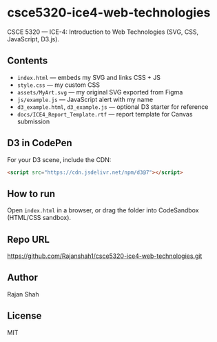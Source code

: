# csce5320-ice4-web-technologies

CSCE 5320 — ICE-4: Introduction to Web Technologies (SVG, CSS, JavaScript, D3.js).

## Contents
- `index.html` — embeds my SVG and links CSS + JS
- `style.css` — my custom CSS
- `assets/MyArt.svg` — my original SVG exported from Figma
- `js/example.js` — JavaScript alert with my name
- `d3_example.html`, `d3_example.js` — optional D3 starter for reference
- `docs/ICE4_Report_Template.rtf` — report template for Canvas submission

## D3 in CodePen
For your D3 scene, include the CDN:
```html
<script src="https://cdn.jsdelivr.net/npm/d3@7"></script>
```

## How to run
Open `index.html` in a browser, or drag the folder into CodeSandbox (HTML/CSS sandbox).

## Repo URL
https://github.com/Rajanshah1/csce5320-ice4-web-technologies.git

## Author
Rajan Shah

## License
MIT
